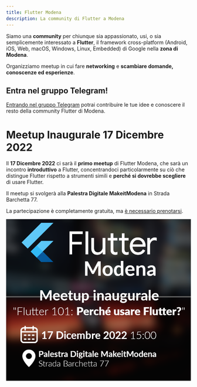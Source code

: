 ```yaml
---
title: Flutter Modena
description: La community di Flutter a Modena
---
```


Siamo una **community** per chiunque sia appassionato, usi, o sia semplicemente interessato a **Flutter**, il framework cross-platform (Android, iOS, Web, macOS, Windows, Linux, Embedded) di Google nella **zona di Modena**.

Organizziamo meetup in cui fare **networking** e **scambiare domande, conoscenze ed esperienze**.

## Entra nel gruppo Telegram!

[Entrando nel gruppo Telegram](https://t.me/fluttermodena) potrai contribuire le tue idee e conoscere il resto della community Flutter di Modena.

# Meetup Inaugurale 17 Dicembre 2022

Il **17 Dicembre 2022** ci sarà il **primo meetup** di Flutter Modena, che sarà un incontro **introduttivo** a Flutter, concentrandoci particolarmente su ciò che distingue Flutter rispetto a strumenti simili e **perché si dovrebbe scegliere** di usare Flutter.

Il meetup si svolgerà alla **Palestra Digitale MakeitModena** in Strada Barchetta 77.

La partecipazione è completamente gratuita, ma [è necessario prenotarsi](https://www.eventbrite.it/e/biglietti-flutter-modena-476746450467).

[![](locandina171222.png)](https://www.eventbrite.it/e/biglietti-flutter-modena-476746450467)
